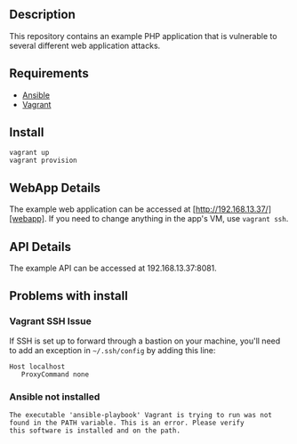 ## Description

This repository contains an example PHP application that is vulnerable to several different web application attacks.

## Requirements

* [Ansible][ansible]
* [Vagrant][vagrant]

## Install

```
vagrant up
vagrant provision
```

## WebApp Details

The example web application can be accessed at [http://192.168.13.37/][webapp]. If you need to change anything in the app's VM, use `vagrant ssh`.

## API Details

The example API can be accessed at 192.168.13.37:8081.

## Problems with install

### Vagrant SSH Issue
If SSH is set up to forward through a bastion on your machine, you'll need to add an exception in `~/.ssh/config` by adding this line:

```
Host localhost
   ProxyCommand none
```

### Ansible not installed
```
The executable 'ansible-playbook' Vagrant is trying to run was not
found in the PATH variable. This is an error. Please verify
this software is installed and on the path.
```

[ansible]: http://docs.ansible.com/intro_installation.html
[vagrant]: https://www.vagrantup.com/downloads.html
[webapp]: http://192.168.13.37/
